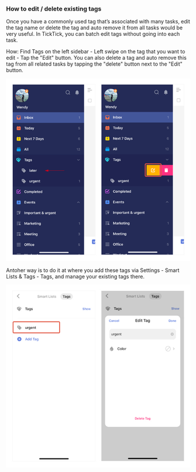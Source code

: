 ### How to edit / delete existing tags

Once you have a commonly used tag that’s associated with many tasks, edit the tag name or delete the tag and auto remove it from all tasks would be very useful. In TickTick, you can batch edit tags without going into each task.

How: Find Tags on the left sidebar - Left swipe on the tag that you want to edit - Tap the "Edit" button. You can also delete a tag and auto remove this tag from all related tasks by tapping the "delete" button next to the "Edit" button.

![ioseditag2](../../images/ticktick-ios-app/tags/edittag2.jpg)



Antoher way is to do it at where you add these tags via Settings - Smart Lists & Tags - Tags, and manage your existing tags there.

![iosedittag1](../../images/ticktick-ios-app/tags/edittag1.jpg)

